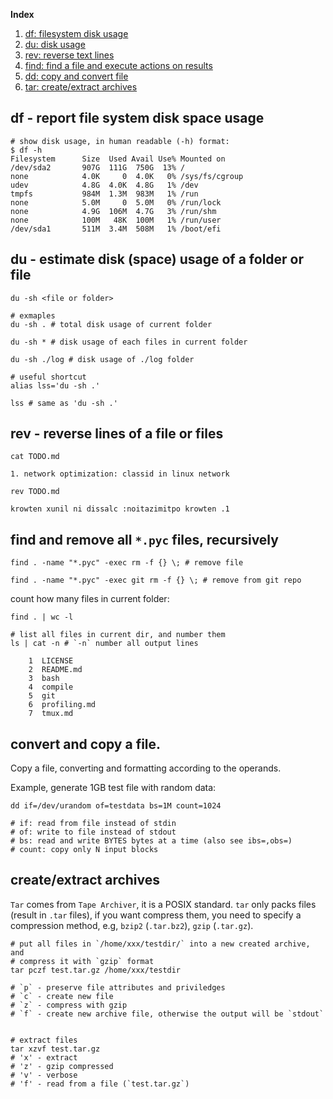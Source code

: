 **Index**

1. [df: filesystem disk usage](#df)
1. [du: disk usage](#du)
1. [rev: reverse text lines](#rev)
1. [find: find a file and execute actions on results](#find)
1. [dd: copy and convert file](#dd)
1. [tar: create/extract archives](#tar)

<a name="df"></a>
## df - report file system disk space usage
```shell
# show disk usage, in human readable (-h) format:
$ df -h
Filesystem      Size  Used Avail Use% Mounted on
/dev/sda2       907G  111G  750G  13% /
none            4.0K     0  4.0K   0% /sys/fs/cgroup
udev            4.8G  4.0K  4.8G   1% /dev
tmpfs           984M  1.3M  983M   1% /run
none            5.0M     0  5.0M   0% /run/lock
none            4.9G  106M  4.7G   3% /run/shm
none            100M   48K  100M   1% /run/user
/dev/sda1       511M  3.4M  508M   1% /boot/efi
```

<a name="du"></a>
## du - estimate disk (space) usage of a folder or file
```shell
du -sh <file or folder>

# exmaples
du -sh . # total disk usage of current folder

du -sh * # disk usage of each files in current folder

du -sh ./log # disk usage of ./log folder

# useful shortcut
alias lss='du -sh .'

lss # same as 'du -sh .'
```

<a name="rev"></a>
## rev - reverse lines of a file or files
```shell
cat TODO.md

1. network optimization: classid in linux network

rev TODO.md

krowten xunil ni dissalc :noitazimitpo krowten .1
```

<a name="find"></a>
## find and remove all `*.pyc` files, recursively
```shell
find . -name "*.pyc" -exec rm -f {} \; # remove file

find . -name "*.pyc" -exec git rm -f {} \; # remove from git repo
```

count how many files in current folder:
```shell
find . | wc -l

# list all files in current dir, and number them
ls | cat -n # `-n` number all output lines

    1  LICENSE
    2  README.md
    3  bash
    4  compile
    5  git
    6  profiling.md
    7  tmux.md
```


<a name="dd"></a>
## convert and copy a file.
Copy a file, converting and formatting according to the operands.

Example, generate 1GB test file with random data:
```shell
dd if=/dev/urandom of=testdata bs=1M count=1024

# if: read from file instead of stdin
# of: write to file instead of stdout
# bs: read and write BYTES bytes at a time (also see ibs=,obs=)
# count: copy only N input blocks
```

<a name="tar"></a>
## create/extract archives
`Tar` comes from `Tape Archiver`, it is a POSIX standard.
`tar` only packs files (result in `.tar` files), if you want compress them,
you need to specify a compression method, e.g, `bzip2` (`.tar.bz2`),
`gzip` (`.tar.gz`).

```shell
# put all files in `/home/xxx/testdir/` into a new created archive, and
# compress it with `gzip` format
tar pczf test.tar.gz /home/xxx/testdir

# `p` - preserve file attributes and priviledges
# `c` - create new file
# `z` - compress with gzip
# `f` - create new archive file, otherwise the output will be `stdout`


# extract files
tar xzvf test.tar.gz
# 'x' - extract
# 'z' - gzip compressed
# 'v' - verbose
# 'f' - read from a file (`test.tar.gz`)
```

